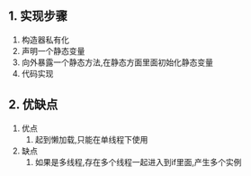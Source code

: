 ## 1. 实现步骤

1. 构造器私有化
2. 声明一个静态变量
3. 向外暴露一个静态方法,在静态方面里面初始化静态变量
4. 代码实现

## 2. 优缺点

1. 优点
    1. 起到懒加载,只能在单线程下使用
2. 缺点
    1. 如果是多线程,存在多个线程一起进入到if里面,产生多个实例